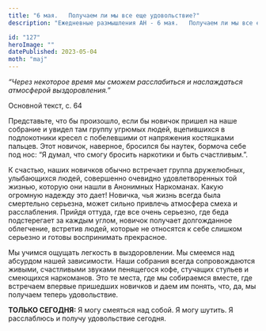 ```yaml
---
title: "6 мая.   Получаем ли мы все еще удовольствие?"
description: "Ежедневные размышления АН - 6 мая.   Получаем ли мы все еще удовольствие?"

id: "127"
heroImage: ""
datePublished: 2023-05-04
moth: "maj"
---
```


_“Через некоторое время мы сможем расслабиться и наслаждаться атмосферой
выздоровления.”_

Основной текст, с. 64

Представьте, что бы произошло, если бы новичок пришел на наше собрание и
увидел там группу угрюмых людей, вцепившихся в подлокотники кресел с
побелевшими от напряжения костяшками пальцев. Этот новичок, наверное, бросился
бы наутек, бормоча себе под нос: “Я думал, что смогу бросить наркотики и быть
счастливым.”.

К счастью, наших новичков обычно встречает группа дружелюбных, улыбающихся
людей, совершенно очевидно удовлетворенных той жизнью, которую они нашли в
Анонимных Наркоманах. Какую огромную надежду это дает! Новичка, чья жизнь
всегда была смертельно серьезна, может сильно привлечь атмосфера смеха и
расслабления. Прийдя оттуда, где все очень серьезно, где беда подстерегает за
каждым углом, новичок получает долгожданное облегчение, встретив людей,
которые не относятся к себе слишком серьезно и готовы воспринимать прекрасное.

Мы учимся ощущать легкость в выздоровлении. Мы смеемся над абсурдом нашей
зависимости. Наши собрания всегда сопровождаются живыми, счастливыми звуками
пенящегося кофе, стучащих стульев и смеющихся наркоманов. Это те места, где мы
собираемся вместе, где встречаем впервые пришедших новичков и даем им понять,
что, да, мы получаем теперь удовольствие.

**ТОЛЬКО СЕГОДНЯ:** Я могу смеяться над собой. Я могу шутить. Я расслаблюсь и
получу удовольствие сегодня.
